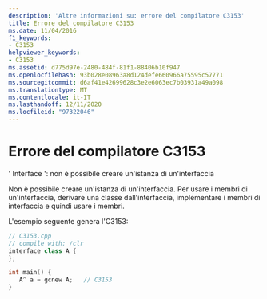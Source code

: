 ```yaml
---
description: 'Altre informazioni su: errore del compilatore C3153'
title: Errore del compilatore C3153
ms.date: 11/04/2016
f1_keywords:
- C3153
helpviewer_keywords:
- C3153
ms.assetid: d775d97e-2480-484f-81f1-88406b10f947
ms.openlocfilehash: 93b028e08963a8d124defe660966a75595c57771
ms.sourcegitcommit: d6af41e42699628c3e2e6063ec7b03931a49a098
ms.translationtype: MT
ms.contentlocale: it-IT
ms.lasthandoff: 12/11/2020
ms.locfileid: "97322046"
---
```

# <a name="compiler-error-c3153"></a>Errore del compilatore C3153

' Interface ': non è possibile creare un'istanza di un'interfaccia

Non è possibile creare un'istanza di un'interfaccia. Per usare i membri di un'interfaccia, derivare una classe dall'interfaccia, implementare i membri di interfaccia e quindi usare i membri.

L'esempio seguente genera l'C3153:

```cpp
// C3153.cpp
// compile with: /clr
interface class A {
};

int main() {
   A^ a = gcnew A;   // C3153
}
```
